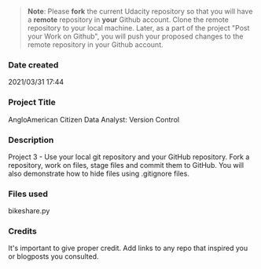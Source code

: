 >**Note**: Please **fork** the current Udacity repository so that you will have a **remote** repository in **your** Github account. Clone the remote repository to your local machine. Later, as a part of the project "Post your Work on Github", you will push your proposed changes to the remote repository in your Github account.

### Date created
2021/03/31 17:44

### Project Title
AngloAmerican Citizen Data Analyst: Version Control

### Description
Project 3 - Use your local git repository and your GitHub repository. Fork a repository, work on files, stage files and commit them to GitHub. You will also demonstrate how to hide files using .gitignore files.

### Files used
bikeshare.py

### Credits
It's important to give proper credit. Add links to any repo that inspired you or blogposts you consulted.
